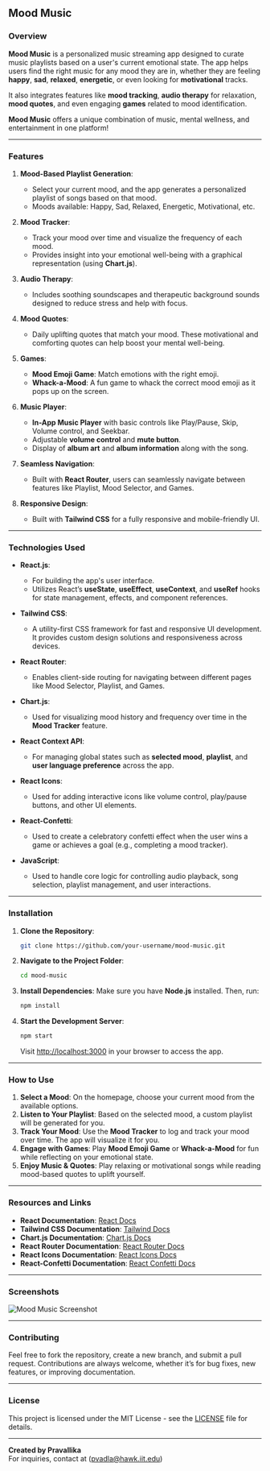 ## Mood Music

### Overview

**Mood Music** is a personalized music streaming app designed to curate music playlists based on a user's current emotional state. The app helps users find the right music for any mood they are in, whether they are feeling **happy**, **sad**, **relaxed**, **energetic**, or even looking for **motivational** tracks. 

It also integrates features like **mood tracking**, **audio therapy** for relaxation, **mood quotes**, and even engaging **games** related to mood identification. 

**Mood Music** offers a unique combination of music, mental wellness, and entertainment in one platform!

---

### Features

1. **Mood-Based Playlist Generation**:
   - Select your current mood, and the app generates a personalized playlist of songs based on that mood.
   - Moods available: Happy, Sad, Relaxed, Energetic, Motivational, etc.

2. **Mood Tracker**:
   - Track your mood over time and visualize the frequency of each mood.
   - Provides insight into your emotional well-being with a graphical representation (using **Chart.js**).

3. **Audio Therapy**:
   - Includes soothing soundscapes and therapeutic background sounds designed to reduce stress and help with focus.

4. **Mood Quotes**:
   - Daily uplifting quotes that match your mood. These motivational and comforting quotes can help boost your mental well-being.

5. **Games**:
   - **Mood Emoji Game**: Match emotions with the right emoji.
   - **Whack-a-Mood**: A fun game to whack the correct mood emoji as it pops up on the screen.

6. **Music Player**:
   - **In-App Music Player** with basic controls like Play/Pause, Skip, Volume control, and Seekbar.
   - Adjustable **volume control** and **mute button**.
   - Display of **album art** and **album information** along with the song.

7. **Seamless Navigation**:
   - Built with **React Router**, users can seamlessly navigate between features like Playlist, Mood Selector, and Games.

8. **Responsive Design**:
   - Built with **Tailwind CSS** for a fully responsive and mobile-friendly UI.

---

### Technologies Used

- **React.js**:
   - For building the app's user interface.
   - Utilizes React’s **useState**, **useEffect**, **useContext**, and **useRef** hooks for state management, effects, and component references.
   
- **Tailwind CSS**:
   - A utility-first CSS framework for fast and responsive UI development. It provides custom design solutions and responsiveness across devices.

- **React Router**:
   - Enables client-side routing for navigating between different pages like Mood Selector, Playlist, and Games.

- **Chart.js**:
   - Used for visualizing mood history and frequency over time in the **Mood Tracker** feature.

- **React Context API**:
   - For managing global states such as **selected mood**, **playlist**, and **user language preference** across the app.

- **React Icons**:
   - Used for adding interactive icons like volume control, play/pause buttons, and other UI elements.

- **React-Confetti**:
   - Used to create a celebratory confetti effect when the user wins a game or achieves a goal (e.g., completing a mood tracker).

- **JavaScript**:
   - Used to handle core logic for controlling audio playback, song selection, playlist management, and user interactions.

---

### Installation

1. **Clone the Repository**:
   ```bash
   git clone https://github.com/your-username/mood-music.git
   ```

2. **Navigate to the Project Folder**:
   ```bash
   cd mood-music
   ```

3. **Install Dependencies**:
   Make sure you have **Node.js** installed. Then, run:
   ```bash
   npm install
   ```

4. **Start the Development Server**:
   ```bash
   npm start
   ```
   Visit [http://localhost:3000](http://localhost:3000) in your browser to access the app.

---

### How to Use

1. **Select a Mood**: On the homepage, choose your current mood from the available options.
2. **Listen to Your Playlist**: Based on the selected mood, a custom playlist will be generated for you.
3. **Track Your Mood**: Use the **Mood Tracker** to log and track your mood over time. The app will visualize it for you.
4. **Engage with Games**: Play **Mood Emoji Game** or **Whack-a-Mood** for fun while reflecting on your emotional state.
5. **Enjoy Music & Quotes**: Play relaxing or motivational songs while reading mood-based quotes to uplift yourself.

---

### Resources and Links

- **React Documentation**: [React Docs](https://reactjs.org/docs/getting-started.html)
- **Tailwind CSS Documentation**: [Tailwind Docs](https://tailwindcss.com/docs)
- **Chart.js Documentation**: [Chart.js Docs](https://www.chartjs.org/docs/latest/)
- **React Router Documentation**: [React Router Docs](https://reactrouter.com/)
- **React Icons Documentation**: [React Icons Docs](https://react-icons.github.io/react-icons/)
- **React-Confetti Documentation**: [React Confetti Docs](https://www.npmjs.com/package/react-confetti)

---

### Screenshots

![Mood Music Screenshot](./screenshots/screenshot.png)

---

### Contributing

Feel free to fork the repository, create a new branch, and submit a pull request. Contributions are always welcome, whether it’s for bug fixes, new features, or improving documentation.

---

### License

This project is licensed under the MIT License - see the [LICENSE](LICENSE) file for details.

---

**Created by Pravallika**  
For inquiries, contact at (pvadla@hawk.iit.edu)



